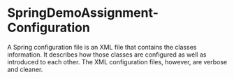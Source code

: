 # SpringDemoAssignment-Configuration

A Spring configuration file is an XML file that contains the classes information. It describes how those classes are configured as well as introduced to each other. The XML configuration files, however, are verbose and cleaner.
